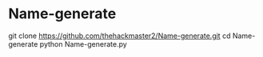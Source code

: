 # Name-generate
git clone https://github.com/thehackmaster2/Name-generate.git
cd Name-generate
python Name-generate.py
